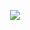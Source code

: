 <div align="center">
  <p><a href="https://discord.gg/uniq-team">
      <img src="https://img.shields.io/discord/902467899602632745?style=for-the-badge&logo=discord&labelColor=7289da&logoColor=white&color=2c2f33&label=Discord"/>
  </a></p>
</div>
